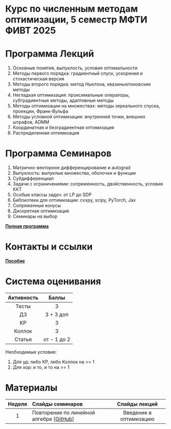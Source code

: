 # Курс по численным методам оптимизации, 5 семестр МФТИ ФИВТ 2025



# Программа Лекций
1) Основные понятия, выпуклость, условия оптимальности
2) Методы первого порядка: градиентный спуск, ускорения и стохастическая версия
3) Методы второго порядка: метод Ньютона, квазиньютоновские методы 
4) Негладкая оптимизация: проксимальные операторы, субградиентные методы, адаптивные методы
5) Методы оптимизации на множествах: методы зеркального спуска, проекции, Франк-Вульфа
6) Методы условной оптимизации: внутренней точки, внешних  штрафов, ADMM
7) Координатная и безградиентная оптимизация 
8) Распределенная оптимизация
    

# Программа Семинаров 

1) Матрично-векторное дифференцирование и autograd
2) Выпуклость: выпуклые множества, оболочки и функции
3) Субдифференциал 
4) Задачи с ограничениями: сопряженность, двойственность, условия ККТ
5) Особые классы задач: от LP до SDP
6) Библиотеки для оптимизации: cvxpy, scipy, PyTorch, Jax
7) Сопряженные конусы
8) Дискретная оптимизация
9) Семинары на выбор

**[Полная программа](https://github.com/BRAIn-Lab-teaching/OPTIMIZATION-METHODS-COURSE/blob/ПМИ_осень_2025/Программа.pdf)**

# Контакты и ссылки

**[Пособие](https://github.com/BRAIn-Lab-teaching/OPTIMIZATION-METHODS-COURSE/blob/ПМИ_осень_2025/Пособие.pdf)**

# Система оценивания
| Активность |  Баллы  |
|:------:|:----------:|
| Тесты  | 3 |
| ДЗ |3 + 3 доп|
| КР |3|
| Коллок |3|
| Статья |от - 1 до 2|

Необходимые условия:
1) Для уд: либо КР, либо Коллок на >= 1
2) Для хор: и то, и то на >= 1
# Материалы 
| Неделя | Слайды семинаров | Слайды лекций | 
|:------:|:----------|:----------:|
|1| Повторение по линейной алгебре [[GitHub](sems/matvec_diff.pdf)]  | Введение в оптимизацию   |
